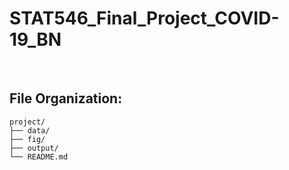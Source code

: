 # STAT546_Final_Project_COVID-19_BN

<br>

## File Organization:

```
project/
├── data/
├── fig/
├── output/
└── README.md
```
<br>
